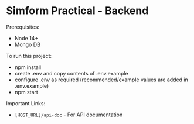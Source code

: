 # Simform Practical - Backend

Prerequisites:

-   Node 14+
-   Mongo DB

To run this project:

-   npm install
-   create .env and copy contents of .env.example
-   configure .env as required (recommended/example values are added in .env.example)
-   npm start

Important Links:

-   `[HOST_URL]/api-doc` - For API documentation
